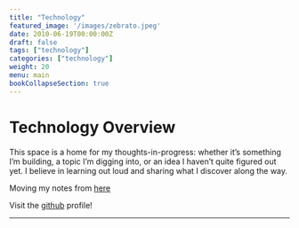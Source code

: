 ```yaml
---
title: "Technology"
featured_image: '/images/zebrato.jpeg'
date: 2010-06-19T00:00:00Z
draft: false
tags: ["technology"]
categories: ["technology"]
weight: 20
menu: main
bookCollapseSection: true
---
```


# Technology Overview

This space is a home for my thoughts-in-progress: whether it’s something I’m building, a topic I’m digging into, or an idea I haven’t quite figured out yet. I believe in learning out loud and sharing what I discover along the way.

Moving my notes from [here](https://scribbleontechnology.blogspot.com)

Visit the [github](https://github.com/arshadhs) profile!

---